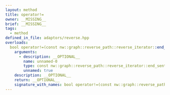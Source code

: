 ```yaml
---
layout: method
title: operator!=
owner: __MISSING__
brief: __MISSING__
tags:
  - method
defined_in_file: adaptors/reverse.hpp
overloads:
  bool operator!=(const nw::graph::reverse_path::reverse_iterator::end_sentinel_type &) const:
    arguments:
      - description: __OPTIONAL__
        name: unnamed-0
        type: const nw::graph::reverse_path::reverse_iterator::end_sentinel_type &
        unnamed: true
    description: __OPTIONAL__
    return: __OPTIONAL__
    signature_with_names: bool operator!=(const nw::graph::reverse_path::reverse_iterator::end_sentinel_type &) const
---
```

